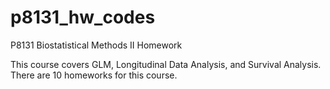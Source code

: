 # p8131_hw_codes

P8131 Biostatistical Methods II Homework

This course covers GLM, Longitudinal Data Analysis, and Survival Analysis.
There are 10 homeworks for this course.
